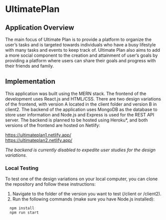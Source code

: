 # UltimatePlan
## Application Overview
The main focus of Ultimate Plan is to provide a platform to organize the user’s tasks and is targeted towards individuals who have a busy lifestyle with many tasks and events to keep track of. Ultimate Plan also aims to add a more social component to the creation and attainment of user’s goals by providing a platform where users can share their goals and progress with their friends and family.

## Implementation
This application was built using the MERN stack. The frontend of the development uses React.js and HTML/CSS. There are two design variations of the frontend, with version A located in the client folder and version B in client2. The backend of the application uses MongoDB as the database to store user information and Node.js and Express is used for the REST API server. The backend is planned to be hosted using Heroku*, and both versions of the frontend are hosted on Netlify:

https://ultimateplan1.netlify.app/
<br />
https://ultimateplan2.netlify.app/

*The backend is currently disabled to expedite user studies for the design variations.*

### Local Testing
To test one of the design variations on your local computer, you can clone the repository and follow these instructions:
1. Navigate to the folder of the version you want to test (/client or /client2).
2. Run the following commands (make sure you have Node.js installed):
```
  npm install
  npm run start
```

